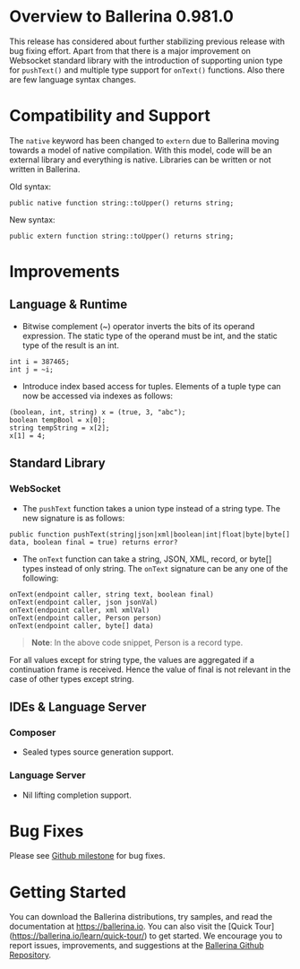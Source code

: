 # Overview to Ballerina 0.981.0

This release has considered about further stabilizing previous release with bug fixing effort. Apart from that there is a major improvement on Websocket standard library with the introduction of supporting union type for `pushText()` and multiple type support for `onText()` functions. Also there are few language syntax changes.

# Compatibility and Support

The `native` keyword has been changed to `extern` due to Ballerina moving towards a model of native compilation. With this model, code will be an external library and everything is native. Libraries can be written or not written in Ballerina.

Old syntax:

``` ballerina
public native function string::toUpper() returns string;
```

New syntax:

``` ballerina
public extern function string::toUpper() returns string;
```

# Improvements

## Language & Runtime

- Bitwise complement (~) operator inverts the bits of its operand expression. The static type of the operand must be int, and the static type of the result is an int.

```ballerina
int i = 387465;
int j = ~i;
```

- Introduce index based access for tuples. Elements of a tuple type can now be accessed via indexes as follows:

```ballerina
(boolean, int, string) x = (true, 3, "abc");
boolean tempBool = x[0];
string tempString = x[2];
x[1] = 4;
```

## Standard Library

### WebSocket

- The `pushText` function takes a union type instead of a string type. The new signature is as follows: 

``` ballerina
public function pushText(string|json|xml|boolean|int|float|byte|byte[] data, boolean final = true) returns error? 
```

- The `onText` function can take a string, JSON, XML, record, or byte[] types instead of only string. The `onText` signature can be any one of the following:

``` ballerina
onText(endpoint caller, string text, boolean final)
onText(endpoint caller, json jsonVal)
onText(endpoint caller, xml xmlVal)
onText(endpoint caller, Person person)
onText(endpoint caller, byte[] data)
```

> **Note**: In the above code snippet, Person is a record type.

For all values except for string type, the values are aggregated if a continuation frame is received. Hence the value of final is not relevant in the case of other types except string.

## IDEs & Language Server

### Composer

- Sealed types source generation support.

### Language Server

- Nil lifting completion support.

# Bug Fixes

Please see [Github milestone](https://github.com/ballerina-platform/ballerina-lang/issues?q=is%3Aissue+milestone%3A0.981.0+is%3Aclosed+label%3AType%2FBug) for bug fixes.

# Getting Started

You can download the Ballerina distributions, try samples, and read the documentation at https://ballerina.io. You can also visit the [Quick Tour] (https://ballerina.io/learn/quick-tour/) to get started. We encourage you to report issues, improvements, and suggestions at the [Ballerina Github Repository](https://github.com/ballerina-platform/ballerina-lang).
